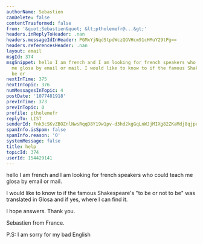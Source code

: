 ```yaml
---
authorName: Sebastien
canDelete: false
contentTrasformed: false
from: '&quot;Sebastien&quot; &lt;ptholemefr@...&gt;'
headers.inReplyToHeader: .nan
headers.messageIdInHeader: PGMxYjNqdStpdWczQGVHcm91cHMuY29tPg==
headers.referencesHeader: .nan
layout: email
msgId: 374
msgSnippet: hello I am french and I am looking for french speakers who could teach
  me glosa by email or mail. I would like to know to if the famous Shakespeare s to
  be or
nextInTime: 375
nextInTopic: 376
numMessagesInTopic: 4
postDate: '1077481918'
prevInTime: 373
prevInTopic: 0
profile: ptholemefr
replyTo: LIST
senderId: Fnk3cSKvZBOZnlNwsRqqD8Y19w1pv-d3hd2kgGqLnWJjMIXg82ZKaMdj8qjpojDbnnMD00dtcx6Tt-qrIrLR6JOaUg9c6DBm
spamInfo.isSpam: false
spamInfo.reason: '0'
systemMessage: false
title: help
topicId: 374
userId: 154429141
---
```


hello
I am french and I am looking for french speakers who could teach me 
glosa by email or mail.

I would like to know to if the famous Shakespeare's "to be or not to 
be" was translated in Glosa and if yes, where I can find it.

I hope answers. Thank you.

Sebastien from France.

P.S: I am sorry for my bad English 


